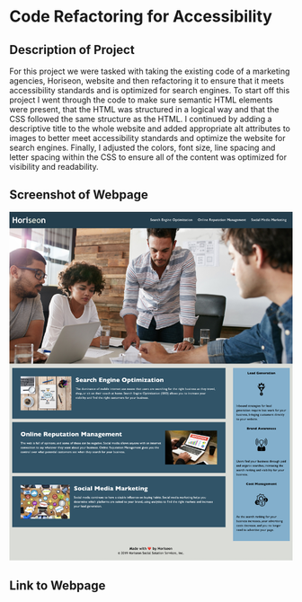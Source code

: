 # Code Refactoring for Accessibility

## Description of Project

For this project we were tasked with taking the existing code of a marketing agencies, Horiseon, website and then refactoring it to ensure that it meets accessibility standards and is optimized for search engines. To start off this project I went through the code to make sure semantic HTML elements were present, that the HTML was structured in a logical way and that the CSS followed the same structure as the HTML. I continued by adding a descriptive title to the whole website and added appropriate alt attributes to images to better meet accessibility standards and optimize the website for search engines. Finally, I adjusted the colors, font size, line spacing and letter spacing within the CSS to ensure all of the content was optimized for visibility and readability.

## Screenshot of Webpage

![Horiseon: Helping Build Your Brand in a Digital World](./assets/screenshot/CodeRefactoring_HoriseonWebpage_Screenshot.jpg)

## Link to Webpage

